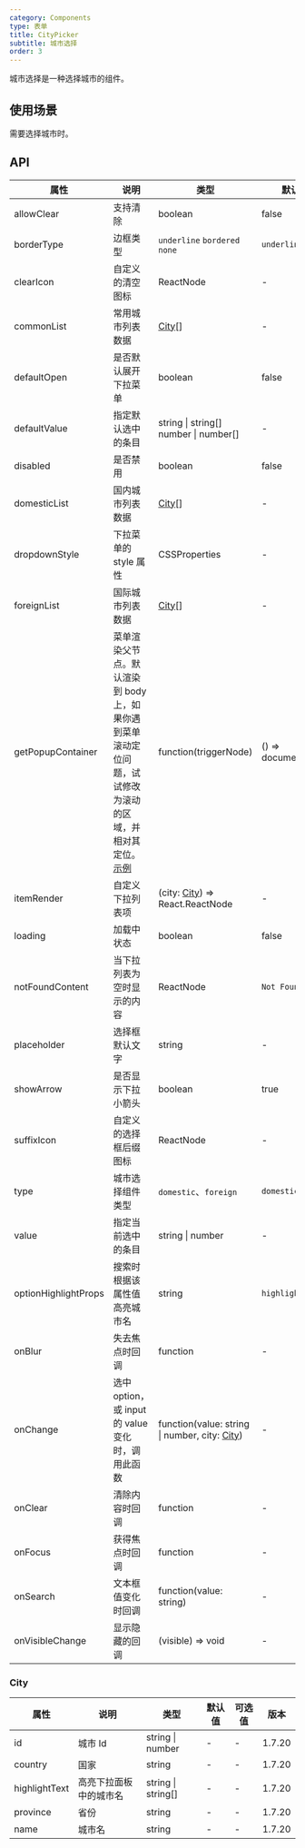```yaml
---
category: Components
type: 表单
title: CityPicker
subtitle: 城市选择
order: 3
---
```


城市选择是一种选择城市的组件。

## 使用场景

需要选择城市时。

## API

| 属性 | 说明 | 类型 | 默认值 | 版本 |
| --- | --- | --- | --- | --- |
| allowClear | 支持清除 | boolean | false | 1.7.20 |
| borderType | 边框类型 | `underline` `bordered` `none` | `underline` | 1.7.20 |
| clearIcon | 自定义的清空图标 | ReactNode | - | 1.7.20 |
| commonList | 常用城市列表数据 | [City](#City)\[] | - | 1.7.20 |
| defaultOpen | 是否默认展开下拉菜单 | boolean | false | 1.7.20 |
| defaultValue | 指定默认选中的条目 | string \| string\[]<br />number \| number\[] | - | 1.7.20 |
| disabled | 是否禁用 | boolean | false | 1.7.20 |
| domesticList | 国内城市列表数据 | [City](#City)\[] | - | 1.7.20 |
| dropdownStyle | 下拉菜单的 style 属性 | CSSProperties | - | 1.7.20 |
| foreignList | 国际城市列表数据 | [City](#City)\[] | - | 1.7.20 |
| getPopupContainer | 菜单渲染父节点。默认渲染到 body 上，如果你遇到菜单滚动定位问题，试试修改为滚动的区域，并相对其定位。[示例](https://codesandbox.io/s/4j168r7jw0) | function(triggerNode) | () => document.body | 1.7.20 |
| itemRender | 自定义下拉列表项 | (city: [City](#City)) => React.ReactNode | - | 1.7.20 |
| loading | 加载中状态 | boolean | false | 1.7.20 |
| notFoundContent | 当下拉列表为空时显示的内容 | ReactNode | `Not Found` | 1.7.20 |
| placeholder | 选择框默认文字 | string | - | 1.7.20 |
| showArrow | 是否显示下拉小箭头 | boolean | true | 1.7.20 |
| suffixIcon | 自定义的选择框后缀图标 | ReactNode | - | 1.7.20 |
| type | 城市选择组件类型 | `domestic`、`foreign` | `domestic` | 1.7.20 |
| value | 指定当前选中的条目 | string \| number | - | 1.7.20 |
| optionHighlightProps | 搜索时根据该属性值高亮城市名 | string | `highlightText` | 1.7.20 |
| onBlur | 失去焦点时回调 | function | - | 1.7.20 |
| onChange | 选中 option，或 input 的 value 变化时，调用此函数 | function(value: string \| number, city: [City](#City)) | - | 1.7.20 |
| onClear | 清除内容时回调 | function | - | 1.7.20 |
| onFocus | 获得焦点时回调 | function | - | 1.7.20 |
| onSearch | 文本框值变化时回调 | function(value: string) | - | 1.7.20 |
| onVisibleChange | 显示隐藏的回调 | (visible) => void | - | 1.7.20 |

### City

| 属性          | 说明                   | 类型                | 默认值 | 可选值 | 版本   |
| ------------- | ---------------------- | ------------------- | ------ | ------ | ------ |
| id            | 城市 Id                | string \| number    | -      | -      | 1.7.20 |
| country       | 国家                   | string              | -      | -      | 1.7.20 |
| highlightText | 高亮下拉面板中的城市名 | string \| string\[] | -      | -      | 1.7.20 |
| province      | 省份                   | string              | -      | -      | 1.7.20 |
| name          | 城市名                 | string              | -      | -      | 1.7.20 |
